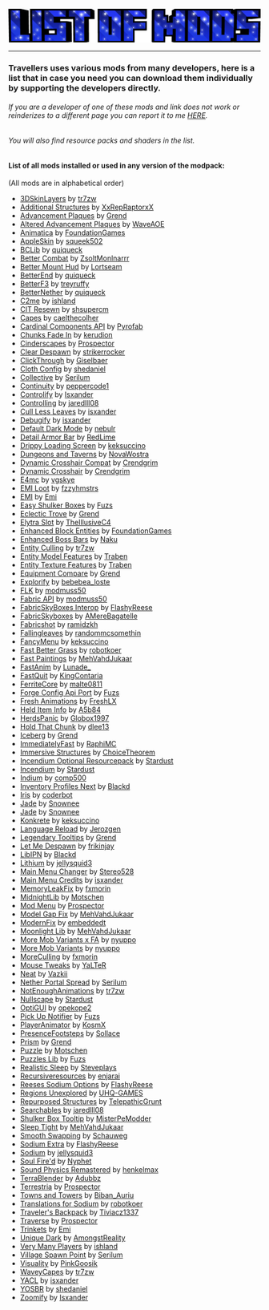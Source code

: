 ![](https://raw.githubusercontent.com/TravellersMC/Travellers/main/Banner/Modlist_Banner.png)

------------
### Travellers uses various mods from many developers, here is a list that in case you need you can download them individually by supporting the developers directly. 

###### If you are a developer of one of these mods and link does not work or reinderizes to a different page you can report it to me [HERE](https://github.com/TravellersMC/Travellers/issues).
###### You will also find resource packs and shaders in the list.
#### List of all mods installed or used in any version of the modpack:
(All mods are in alphabetical order)
- [3DSkinLayers](https://modrinth.com/mod/3dskinlayers) by [tr7zw](https://modrinth.com/user/tr7zw)
- [Additional Structures](https://modrinth.com/mod/additional-structures) by [XxRepRaptorxX](https://modrinth.com/user/XxRexRaptorxX)
- [Advancement Plaques](https://modrinth.com/mod/advancement-plaques) by [Grend](https://modrinth.com/user/Grend)
- [Altered Advancement Plaques](https://modrinth.com/resourcepack/altered-advancement-plaques) by [WaveAOE](https://modrinth.com/user/WaveAOE)
- [Animatica](https://modrinth.com/mod/animatica) by [FoundationGames](https://modrinth.com/user/FoundationGames)
- [AppleSkin](https://modrinth.com/mod/appleskin) by [squeek502](https://modrinth.com/user/squeek502)
- [BCLib](https://modrinth.com/mod/bclib) by [quiqueck](https://modrinth.com/user/quiqueck)
- [Better Combat](https://modrinth.com/mod/better-combat) by [ZsoltMonlnarrr](https://modrinth.com/user/ZsoltMolnarrr)
- [Better Mount Hud](https://modrinth.com/mod/better-mount-hud) by [Lortseam](https://modrinth.com/user/Lortseam)
- [BetterEnd](https://modrinth.com/mod/betterend) by [quiqueck](https://modrinth.com/user/quiqueck)
- [BetterF3](https://modrinth.com/mod/betterf3) by [treyruffy](https://modrinth.com/user/treyruffy)
- [BetterNether](https://modrinth.com/mod/betternether) by [quiqueck](https://modrinth.com/user/quiqueck)
- [C2me](https://modrinth.com/mod/c2me-fabric) by [ishland](https://modrinth.com/user/ishland)
- [CIT Resewn](https://modrinth.com/mod/cit-resewn) by [shsupercm](https://modrinth.com/user/shsupercm)
- [Capes](https://modrinth.com/mod/capes) by [caelthecolher](https://modrinth.com/user/caelthecolher)
- [Cardinal Components API](https://modrinth.com/mod/cardinal-components-api) by [Pyrofab](https://modrinth.com/user/Pyrofab)
- [Chunks Fade In](https://modrinth.com/mod/chunks-fade-in) by [kerudion](https://modrinth.com/user/kerudion)
- [Cinderscapes](https://modrinth.com/mod/cinderscapes) by [Prospector](https://modrinth.com/user/Prospector)
- [Clear Despawn](https://modrinth.com/mod/cleardespawn) by [strikerrocker](https://modrinth.com/user/strikerrocker)
- [ClickThrough](https://modrinth.com/mod/clickthrough) by [Giselbaer](https://modrinth.com/user/Giselbaer)
- [Cloth Config](https://modrinth.com/mod/cloth-config) by [shedaniel](https://modrinth.com/user/shedaniel)
- [Collective](https://modrinth.com/mod/collective) by [Serilum](https://modrinth.com/user/Serilum)
- [Continuity](https://modrinth.com/mod/continuity) by [peppercode1](https://modrinth.com/user/peppercode1)
- [Controlify](https://modrinth.com/mod/controlify) by [Isxander](https://modrinth.com/user/isxander)
- [Controlling](https://modrinth.com/mod/controlling) by [jaredlll08](https://modrinth.com/user/jaredlll08)
- [Cull Less Leaves](https://modrinth.com/mod/cull-less-leaves) by [isxander](https://modrinth.com/user/isxander)
- [Debugify](https://modrinth.com/mod/debugify) by [isxander](https://modrinth.com/user/isxander)
- [Default Dark Mode](https://modrinth.com/resourcepack/default-dark-mode) by [nebulr](https://modrinth.com/user/nebulr)
- [Detail Armor Bar](https://modrinth.com/mod/detail-armor-bar) by [RedLime](https://modrinth.com/user/RedLime)
- [Drippy Loading Screen](https://modrinth.com/mod/drippy-loading-screen) by [keksuccino](https://modrinth.com/user/keksuccino)
- [Dungeons and Taverns](https://modrinth.com/datapack/dungeons-and-taverns) by [NovaWostra](https://modrinth.com/user/NovaWostra)
- [Dynamic Crosshair Compat](https://modrinth.com/mod/dynamiccrosshaircompat) by [Crendgrim](https://modrinth.com/user/Crendgrim)
- [Dynamic Crosshair](https://modrinth.com/mod/dynamiccrosshair) by [Crendgrim](https://modrinth.com/user/Crendgrim)
- [E4mc](https://modrinth.com/mod/e4mc) by [vgskye](https://modrinth.com/user/vgskye)
- [EMI Loot](https://modrinth.com/mod/emi-loot) by [fzzyhmstrs](https://modrinth.com/user/fzzyhmstrs)
- [EMI](https://modrinth.com/mod/emi) by [Emi](https://modrinth.com/user/Emi)
- [Easy Shulker Boxes](https://modrinth.com/mod/easy-shulker-boxes) by [Fuzs](https://modrinth.com/user/Fuzs)
- [Eclectic Trove](https://modrinth.com/resourcepack/eclectic-trove-legendary-tooltips) by [Grend](https://modrinth.com/user/Grend)
- [Elytra Slot](https://modrinth.com/mod/elytra-slot) by [TheIllusiveC4](https://modrinth.com/user/TheIllusiveC4)
- [Enhanced Block Entities](https://modrinth.com/mod/ebe) by [FoundationGames](https://modrinth.com/user/FoundationGames)
- [Enhanced Boss Bars](https://modrinth.com/resourcepack/enhanced-boss-bars) by [Naku](https://modrinth.com/user/Naku)
- [Entity Culling](https://modrinth.com/mod/entityculling) by [tr7zw](https://modrinth.com/user/tr7zw)
- [Entity Model Features](https://modrinth.com/mod/entity-model-features) by [Traben](https://modrinth.com/user/Traben)
- [Entity Texture Features](https://modrinth.com/mod/entitytexturefeatures) by [Traben](https://modrinth.com/user/Traben)
- [Equipment Compare](https://modrinth.com/mod/equipment-compare) by [Grend](https://modrinth.com/user/Grend)
- [Explorify](https://modrinth.com/datapack/explorify) by [bebebea_loste](https://modrinth.com/user/bebebea_loste)
- [FLK](https://modrinth.com/mod/fabric-language-kotlin) by [modmuss50](https://modrinth.com/user/modmuss50)
- [Fabric API](https://modrinth.com/mod/fabric-api) by [modmuss50](https://modrinth.com/user/modmuss50)
- [FabricSkyBoxes Interop](https://modrinth.com/mod/fabricskyboxes-interop) by [FlashyReese](https://modrinth.com/user/FlashyReese)
- [FabricSkyboxes](https://modrinth.com/mod/fabricskyboxes) by [AMereBagatelle](https://modrinth.com/user/AMereBagatelle)
- [Fabricshot](https://modrinth.com/mod/fabrishot) by [ramidzkh](https://modrinth.com/user/ramidzkh)
- [Fallingleaves](https://modrinth.com/mod/fallingleaves) by [randommcsomethin](https://modrinth.com/user/randommcsomethin)
- [FancyMenu](https://modrinth.com/mod/fancymenu) by [keksuccino](https://modrinth.com/user/keksuccino)
- [Fast Better Grass](https://modrinth.com/resourcepack/fast-better-grass) by [robotkoer ](https://modrinth.com/user/robotkoer)
- [Fast Paintings](https://modrinth.com/mod/fast-paintings) by [MehVahdJukaar](https://modrinth.com/user/MehVahdJukaar)
- [FastAnim](https://modrinth.com/mod/fastanim) by [Lunade_](https://modrinth.com/user/Lunade_)
- [FastQuit](https://modrinth.com/mod/fastquit) by [KingContaria](https://modrinth.com/user/KingContaria)
- [FerriteCore](https://modrinth.com/mod/ferrite-core) by [malte0811](https://modrinth.com/user/malte0811)
- [Forge Config Api Port](https://modrinth.com/mod/forge-config-api-port) by [Fuzs](https://modrinth.com/user/Fuzs)
- [Fresh Animations](https://modrinth.com/resourcepack/fresh-animations) by [FreshLX](https://modrinth.com/user/FreshLX)
- [Held Item Info](https://modrinth.com/mod/held-item-info) by [A5b84](https://modrinth.com/user/A5b84)
- [HerdsPanic](https://modrinth.com/mod/herdspanic) by [Globox1997](https://modrinth.com/user/Globox1997)
- [Hold That Chunk](https://modrinth.com/mod/hold-that-chunk) by [dlee13](https://modrinth.com/user/dlee13)
- [Iceberg](https://modrinth.com/mod/iceberg) by [Grend](https://modrinth.com/user/Grend)
- [ImmediatelyFast](https://modrinth.com/mod/immediatelyfast) by [RaphiMC](https://modrinth.com/user/RaphiMC)
- [Immersive Structures](https://modrinth.com/mod/immersive-structures) by [ChoiceTheorem](https://modrinth.com/user/ChoiceTheorem)
- [Incendium Optional Resourcepack](https://modrinth.com/resourcepack/incendium-optional-resourcepack) by [Stardust](https://modrinth.com/user/Stardust)
- [Incendium](https://modrinth.com/mod/incendium) by [Stardust](https://modrinth.com/user/Stardust)
- [Indium](https://modrinth.com/mod/indium) by [comp500](https://modrinth.com/user/comp500)
- [Inventory Profiles Next](https://modrinth.com/mod/inventory-profiles-next) by [Blackd](https://modrinth.com/user/blackd)
- [Iris](https://modrinth.com/mod/iris) by [coderbot](https://modrinth.com/user/coderbot)
- [Jade](https://modrinth.com/mod/jade) by [Snownee](https://modrinth.com/user/Snownee)
- [Jade](https://modrinth.com/mod/jade) by [Snownee](https://modrinth.com/user/Snownee)
- [Konkrete](https://modrinth.com/mod/konkrete) by [keksuccino](https://modrinth.com/user/keksuccino)
- [Language Reload](https://modrinth.com/mod/language-reload) by [Jerozgen](https://modrinth.com/user/Jerozgen)
- [Legendary Tooltips](https://modrinth.com/mod/legendary-tooltips) by [Grend](https://modrinth.com/user/Grend)
- [Let Me Despawn](https://modrinth.com/plugin/lmd) by [frikinjay](https://modrinth.com/user/frikinjay)
- [LibIPN](https://modrinth.com/mod/libipn) by [Blackd](https://modrinth.com/user/blackd)
- [Lithium](https://modrinth.com/mod/lithium) by [jellysquid3](https://modrinth.com/user/jellysquid3)
- [Main Menu Changer](https://modrinth.com/mod/mainmenuchanger) by [Stereo528](https://modrinth.com/user/Stereo528)
- [Main Menu Credits](https://modrinth.com/mod/main-menu-credits) by [isxander](https://modrinth.com/user/isxander)
- [MemoryLeakFix](https://modrinth.com/mod/memoryleakfix) by [fxmorin](https://modrinth.com/user/fxmorin)
- [MidnightLib](https://modrinth.com/mod/midnightlib) by [Motschen](https://modrinth.com/user/Motschen)
- [Mod Menu](https://modrinth.com/mod/modmenu) by [Prospector](https://modrinth.com/user/Prospector)
- [Model Gap Fix](https://modrinth.com/mod/modelfix) by [MehVahdJukaar](https://modrinth.com/user/MehVahdJukaar)
- [ModernFix](https://modrinth.com/mod/modernfix) by [embeddedt](https://modrinth.com/user/embeddedt)
- [Moonlight Lib](https://modrinth.com/mod/moonlight) by [MehVahdJukaar](https://modrinth.com/user/MehVahdJukaar)
- [More Mob Variants x FA](https://modrinth.com/resourcepack/more-mob-variants-fresh-animations-addon) by [nyuppo](https://modrinth.com/user/nyuppo)
- [More Mob Variants](https://modrinth.com/mod/more-mob-variants) by [nyuppo](https://modrinth.com/user/nyuppo)
- [MoreCulling](https://modrinth.com/mod/moreculling) by [fxmorin](https://modrinth.com/user/fxmorin)
- [Mouse Tweaks](https://modrinth.com/mod/mouse-tweaks) by [YaLTeR](https://modrinth.com/user/YaLTeR)
- [Neat](https://modrinth.com/mod/neat) by [Vazkii](https://modrinth.com/user/Vazkii)
- [Nether Portal Spread](https://modrinth.com/mod/nether-portal-spread) by [Serilum](https://modrinth.com/user/Serilum)
- [NotEnoughAnimations](https://modrinth.com/mod/not-enough-animations) by [tr7zw](https://modrinth.com/user/tr7zw)
- [Nullscape](https://modrinth.com/mod/nullscape) by [Stardust](https://modrinth.com/user/Stardust)
- [OptiGUI](https://modrinth.com/mod/optigui) by [opekope2](https://modrinth.com/user/opekope2)
- [Pick Up Notifier](https://modrinth.com/mod/pick-up-notifier) by [Fuzs](https://modrinth.com/user/Fuzs)
- [PlayerAnimator](https://modrinth.com/mod/playeranimator) by [KosmX](https://modrinth.com/user/KosmX)
- [PresenceFootsteps](https://modrinth.com/mod/presence-footsteps) by [Sollace](https://modrinth.com/user/Sollace)
- [Prism](https://modrinth.com/mod/prism-lib) by [Grend](https://modrinth.com/user/Grend)
- [Puzzle](https://modrinth.com/mod/puzzle) by [Motschen](https://modrinth.com/user/Motschen)
- [Puzzles Lib](https://modrinth.com/mod/puzzles-lib) by [Fuzs](https://modrinth.com/user/Fuzs)
- [Realistic Sleep](https://modrinth.com/mod/realisticsleep) by [Steveplays](https://modrinth.com/user/Steveplays)
- [Recursiveresources](https://modrinth.com/mod/recursiveresources) by [enjarai](https://modrinth.com/user/enjarai)
- [Reeses Sodium Options](https://modrinth.com/mod/reeses-sodium-options) by [FlashyReese](https://modrinth.com/user/FlashyReese)
- [Regions Unexplored](https://modrinth.com/mod/regions-unexplored) by [UHQ-GAMES](https://modrinth.com/user/UHQ-GAMES)
- [Repurposed Structures](https://modrinth.com/mod/repurposed-structures-fabric) by [TelepathicGrunt](https://modrinth.com/user/TelepathicGrunt)
- [Searchables](https://modrinth.com/mod/searchables) by [jaredlll08](https://modrinth.com/user/jaredlll08)
- [Shulker Box Tooltip](https://modrinth.com/mod/shulkerboxtooltip) by [MisterPeModder](https://modrinth.com/user/MisterPeModder)
- [Sleep Tight](https://modrinth.com/mod/sleep-tight) by [MehVahdJukaar](https://modrinth.com/user/MehVahdJukaar)
- [Smooth Swapping](https://modrinth.com/mod/smooth-swapping) by [Schauweg](https://modrinth.com/user/Schauweg)
- [Sodium Extra](https://modrinth.com/mod/sodium-extra) by [FlashyReese](https://modrinth.com/user/FlashyReese)
- [Sodium](https://modrinth.com/mod/sodium) by [jellysquid3](https://modrinth.com/user/jellysquid3)
- [Soul Fire'd](https://modrinth.com/mod/soul-fire-d) by [Nyphet](https://modrinth.com/user/Nyphet)
- [Sound Physics Remastered](https://modrinth.com/mod/sound-physics-remastered) by [henkelmax](https://modrinth.com/user/henkelmax)
- [TerraBlender](https://modrinth.com/mod/terrablender) by [Adubbz](https://modrinth.com/user/Adubbz)
- [Terrestria](https://modrinth.com/mod/terrestria) by [Prospector](https://modrinth.com/user/Prospector)
- [Towns and Towers](https://modrinth.com/mod/towns-and-towers ) by [Biban_Auriu](https://modrinth.com/user/Biban_Auriu)
- [Translations for Sodium](https://modrinth.com/resourcepack/translations-for-sodium) by [robotkoer](https://modrinth.com/user/robotkoer)
- [Traveler's Backpack](https://modrinth.com/mod/travelersbackpack) by [Tiviacz1337](https://modrinth.com/user/Tiviacz1337)
- [Traverse](https://modrinth.com/mod/traverse) by [Prospector](https://modrinth.com/user/Prospector)
- [Trinkets](https://modrinth.com/mod/trinkets) by [Emi](https://modrinth.com/user/Emi)
- [Unique Dark](https://modrinth.com/resourcepack/unique-dark) by [AmongstReality](https://modrinth.com/user/AmongstReality)
- [Very Many Players](https://modrinth.com/mod/vmp-fabric) by [ishland](https://modrinth.com/user/ishland)
- [Village Spawn Point](https://modrinth.com/mod/village-spawn-point) by [Serilum](https://modrinth.com/user/Serilum)
- [Visuality](https://modrinth.com/mod/visuality) by [PinkGoosik](https://modrinth.com/user/PinkGoosik)
- [WaveyCapes](https://modrinth.com/mod/wavey-capes) by [tr7zw](https://modrinth.com/user/tr7zw)
- [YACL](https://modrinth.com/mod/yacl) by [isxander](https://modrinth.com/user/isxander)
- [YOSBR](https://modrinth.com/mod/yosbr) by [shedaniel](https://modrinth.com/user/shedaniel)
- [Zoomify](https://modrinth.com/mod/zoomify) by [Isxander](https://modrinth.com/user/isxander)

